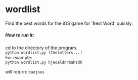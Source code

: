wordlist
========

Find the best words for the iOS game for 'Best Word' quickly.


##### How to run it:
cd to the directory of the program.  
<code>python wordlist.py [theletters...]</code>  
For example:  
<code>python wordlist.py hjeoaldnrbahsdh</code>

will return:
<code>banjoes</code>
